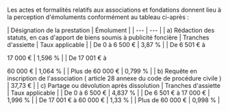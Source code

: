 Les actes et formalités relatifs aux associations et fondations donnent lieu à la perception d'émoluments conformément au tableau ci-après :

|
Désignation de la prestation |
Émolument |
| --- | --- |
|
a) Rédaction des statuts, en cas d'apport de biens soumis à publicité foncière |
Tranches d'assiette |
Taux applicable |
|
De 0 à 6 500 € |
3,87 % |
|
De 6 501 € à

17 000 € |
1,596 % |
|
De 17 001 € à

60 000 € |
1,064 % |
|
Plus de 60 000 € |
0,799 % |
|
b) Requête en inscription de l'association ( article 28 annexe du code de procédure civile ) |
37,73 € |
|
c) Partage ou dévolution après dissolution |
Tranches d'assiette |
Taux applicable |
|
De 0 à 6 500 € |
4,837 % |
|
De 6 501 € à 17 000 € |
1,996 % |
|
De 17 001 € à 60 000 € |
1,33 % |
|
Plus de 60 000 € |
0,998 % |
